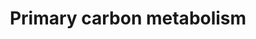---
annotations:
- type: Pathway Ontology
  value: classic metabolic pathway
authors:
- Anwesha
- Sbohler
- MaintBot
- Jmelius
- Fehrhart
- Eweitz
description: This plant pathway represents the primary carbon metabolism in plants
  including Calvin cycle (WP2860) and Photosynthetic electron transport chain (WP2861)(chloroplast),
  Glycolysis (WP2862) (cytosol) and Krebs cycle (WP2863) (mitochondrion).
last-edited: 2021-05-21
organisms:
- Populus trichocarpa
redirect_from:
- /index.php/Pathway:WP2859
- /instance/WP2859
schema-jsonld:
- '@context': https://schema.org/
  '@id': https://wikipathways.github.io/pathways/WP2859.html
  '@type': Dataset
  creator:
    '@type': Organization
    name: WikiPathways
  description: This plant pathway represents the primary carbon metabolism in plants
    including Calvin cycle (WP2860) and Photosynthetic electron transport chain (WP2861)(chloroplast),
    Glycolysis (WP2862) (cytosol) and Krebs cycle (WP2863) (mitochondrion).
  keywords:
  - carbonic acid
  - sedoheptulose-1,7-bisphosphatase
  - NADP malic enzyme
  - RuBisCO
  - O2-evolving Enhancer 1
  - PSI reaction center subunit III
  - ATP
  - glucose
  - glucose-6-phosphate
  - ADP
  - oxaloacetic acid
  - ribulose-5-phosphate-3-epimerase
  - aldolase
  - DHAP
  - NADP+
  - pyruvate
  - malic acid
  - glyceraldehyde-3-phosphate dehydrogenase
  - malate
  - starch
  - PSI reaction center subunit II
  - xylulose-5-phosphate
  - NADP MDH
  - phosphoribulokinase
  - ribose-5-phosphate
  - dihydroxy-acetone phosphate
  - transketolase
  - NADPH
  - ATPase beta
  - sedoheptulose-1,7-bisphosphate
  - fructose-1,6-bisphosphate aldolase
  - erythrose-4-phosphate
  - 1,3-bisphosphoglycerate
  - sucrose
  - fructose 1,6 Bisphosphate
  - phosphoenolpyruvic acid
  - fructose-6-phosphate
  - sedoheptulose-7-phosphate
  - 2-phosphoglyceric acid
  - RuBisCO activase
  - glyceraldehyde-3-phosphate
  - phosphoglycerate kinase
  - light harvesting complex I protein Lhca3
  - cis-aconitic acid
  - acetyl-CoA
  - fumaric acid
  - NADH
  - FAD+
  - ferredoxin NADP + reductase
  - isocitric acid
  - fructose-1,6-bisphosphatase
  - triose phosphate isomerase
  - 3-phosphoglycerate
  - glyceraldehyde 3-phosphate
  - citric acid
  - carbon dioxide
  - fructose-1,6-bisphosphate
  - light-harvesting complex I protein Lhca1
  - light-harvesting complex II protein Lhcb1
  - FADH
  - ribulose-5-phosphate
  - succinyl-CoA
  - NAD+
  - carbonic anhydrase
  - 3-phosphoglyceric acid
  - 2-oxoglutaric acid
  - ribulose-1,5-bisphosphate
  - ribulose-5-phosphate epimerase
  - RuBisCO subunit binding
  - succinic acid
  - O2-evolving Enhancer
  - O2-evolving Enhancer 2
  license: CC0
  name: Primary carbon metabolism
seo: CreativeWork
title: Primary carbon metabolism
wpid: WP2859
---
